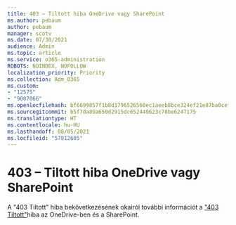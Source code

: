```yaml
---
title: 403 – Tiltott hiba OneDrive vagy SharePoint
ms.author: pebaum
author: pebaum
manager: scotv
ms.date: 07/30/2021
audience: Admin
ms.topic: article
ms.service: o365-administration
ROBOTS: NOINDEX, NOFOLLOW
localization_priority: Priority
ms.collection: Adm_O365
ms.custom:
- "12575"
- "9007066"
ms.openlocfilehash: bf6699857f1b8d1796526560ec1aeeb8bce324ef21e87ba0cefa6c3da57e32d3
ms.sourcegitcommit: b5f7da89a650d2915dc652449623c78be6247175
ms.translationtype: HT
ms.contentlocale: hu-HU
ms.lasthandoff: 08/05/2021
ms.locfileid: "57812605"
---
```

# <a name="403-forbidden-error-on-onedrive-or-sharepoint"></a>403 – Tiltott hiba OneDrive vagy SharePoint

A "403 Tiltott" hiba bekövetkezésének okairól további információt a ["403 Tiltott"](/sharepoint/troubleshoot/sharing-and-permissions/error-403-forbidden)hiba az OneDrive-ben és a SharePoint.
